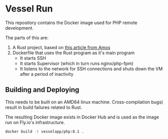 # Vessel Run

This repository contains the Docker image used for PHP remote development.

The parts of this are:

1. A Rust project, based on [this article from Amos](https://fasterthanli.me/articles/remote-development-with-rust-on-fly-io)
2. Dockerfile that uses the Rust program as it's main program
    - It starts SSH 
    - It starts Supervisor (which in turn runs nginx/php-fpm)
    - It listens to the network for SSH connections and shuts down the VM after a period of inactivity

## Building and Deploying

This needs to be built on an AMD64 linux machine. Cross-compilation bugs) result in build failures related to Rust.

The resulting Docker image exists in Docker Hub and is used as the image run on Fly.io's infrastructure.

```bash
docker build -t vesselapp/php:8.1 .
```